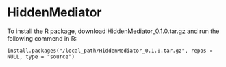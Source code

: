 # HiddenMediator

To install the R package, download HiddenMediator_0.1.0.tar.gz and run the following commend in R:

```
install.packages("/local_path/HiddenMediator_0.1.0.tar.gz", repos = NULL, type = "source")
```
